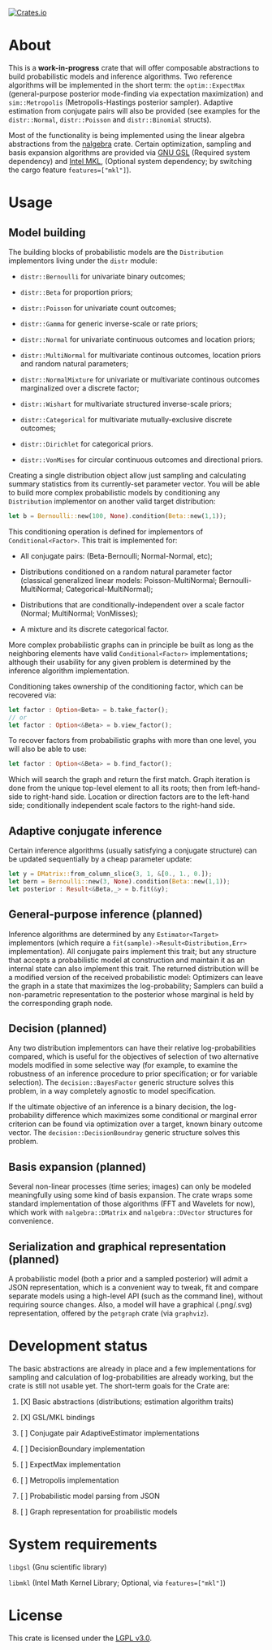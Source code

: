 [![Crates.io](https://img.shields.io/crates/v/bayes?style=flat-square)](https://crates.io/crates/bayes)

# About

This is a **work-in-progress** crate that will offer composable abstractions to build probabilistic models and inference algorithms. Two reference algorithms will be implemented in the short term: the `optim::ExpectMax` (general-purpose posterior mode-finding via expectation maximization) and `sim::Metropolis` (Metropolis-Hastings posterior sampler). Adaptive estimation from conjugate pairs will also be provided (see examples for the `distr::Normal`, `distr::Poisson` and `distr::Binomial` structs). 

Most of the functionality is being implemented using the linear algebra abstractions from the [nalgebra](https://crates.io/crates/nalgebra) crate. Certain optimization, sampling and basis expansion algorithms are provided via [GNU GSL](https://www.gnu.org/software/gsl/doc/html/intro.html) (Required system dependency) and [Intel MKL](https://software.intel.com/content/www/us/en/develop/tools/math-kernel-library.html), (Optional system dependency; by switching the cargo feature `features=["mkl"]`).

# Usage

## Model building

The building blocks of probabilistic models are the `Distribution` implementors living under the `distr` module:

- `distr::Bernoulli` for univariate binary outcomes;

- `distr::Beta` for proportion priors;

- `distr::Poisson` for univariate count outcomes;

- `distr::Gamma` for generic inverse-scale or rate priors;

- `distr::Normal` for univariate continuous outcomes and location priors;

- `distr::MultiNormal` for multivariate continous outcomes, location priors and random natural parameters;

- `distr::NormalMixture` for univariate or multivariate continous outcomes marginalized over a discrete factor;

- `distr::Wishart` for multivariate structured inverse-scale priors;

- `distr::Categorical` for multivariate mutually-exclusive discrete outcomes;

- `distr::Dirichlet` for categorical priors.

- `distr::VonMises` for circular continuous outcomes and directional priors.

Creating a single distribution object allow just sampling and calculating summary statistics from its currently-set parameter vector. You will be able to build more complex probabilistic models by conditioning any `Distribution` implementor on another valid target distribution:

```rust
let b = Bernoulli::new(100, None).condition(Beta::new(1,1));
```

This conditioning operation is defined for implementors of `Conditional<Factor>`. This trait is implemented for:

- All conjugate pairs: (Beta-Bernoulli; Normal-Normal, etc);

- Distributions conditioned on a random natural parameter factor (classical generalized linear models: Poisson-MultiNormal; Bernoulli-MultiNormal; Categorical-MultiNormal);

- Distributions that are conditionally-independent over a scale factor (Normal; MultiNormal; VonMisses);

- A mixture and its discrete categorical factor.

More complex probabilistic graphs can in principle be built as long as the neighboring elements have valid `Conditional<Factor>` implementations; although their usability for any given problem is determined by the inference algorithm implementation.

Conditioning takes ownership of the conditioning factor, which can be recovered via:

```rust
let factor : Option<Beta> = b.take_factor();
// or
let factor : Option<&Beta> = b.view_factor();
```

To recover factors from probabilistic graphs with more than one level, you will also be able to use:

```rust
let factor : Option<&Beta> = b.find_factor();
```

Which will search the graph and return the first match. Graph iteration is done from the unique top-level element to all its roots; then from left-hand-side to right-hand side. Location or direction factors are to the left-hand side; conditionally independent scale factors to the right-hand side.

## Adaptive conjugate inference

Certain inference algorithms (usually satisfying a conjugate structure) can be updated sequentially by a cheap parameter update:

```rust
let y = DMatrix::from_column_slice(3, 1, &[0., 1., 0.]);
let bern = Bernoulli::new(3, None).condition(Beta::new(1,1));
let posterior : Result<&Beta,_> = b.fit(&y);
```

## General-purpose inference (planned)

Inference algorithms are determined by any `Estimator<Target>` implementors (which require a `fit(sample)->Result<Distribution,Err>` implementation). All conjugate pairs implement this trait; but any structure that accepts a probabilistic model at construction and maintain it as an internal state can also implement this trait. The returned distribution will be a modified version of the  received probabilistic model: Optimizers can leave the graph in a state that maximizes the log-probability; Samplers can build a non-parametric representation to the posterior whose marginal is held by the corresponding graph node.

## Decision (planned)

Any two distribution implementors can have their relative log-probabilities compared, which is useful for the objectives of selection of two alternative models modified in some selective way (for example, to examine the robustness of an inference procedure to prior specification; or for variable selection). The `decision::BayesFactor` generic structure solves this problem, in a way completely agnostic to model specification. 

If the ultimate objective of an inference is a binary decision, the log-probability difference which maximizes some conditional or marginal error criterion can be found via optimization over a target, known binary outcome vector. The `decision::DecisionBoundray` generic structure solves this problem.

## Basis expansion (planned)

Several non-linear processes (time series; images) can only be modeled meaningfully using some kind of basis expansion. The crate wraps some standard implementation of those algorithms (FFT and Wavelets for now), which work with `nalgebra::DMatrix` and `nalgebra::DVector` structures for convenience.

## Serialization and graphical representation (planned)

A probabilistic model (both a prior and a sampled posterior) will admit a JSON representation, which is a convenient way to tweak, fit and compare separate models using a high-level API (such as the command line), without requiring source changes. Also, a model will have a graphical (.png/.svg) representation, offered by the `petgraph` crate (via `graphviz`).

# Development status

The basic abstractions are already in place and a few implementations for sampling and calculation of log-probabilities are already working, but the crate is still not usable yet. The short-term goals for the Crate are:

1. [X] Basic abstractions (distributions; estimation algorithm traits)

2. [X] GSL/MKL bindings

3. [ ] Conjugate pair AdaptiveEstimator implementations

4. [ ] DecisionBoundary implementation

5. [ ] ExpectMax implementation

6. [ ] Metropolis implementation 

7. [ ] Probabilistic model parsing from JSON

8. [ ] Graph representation for proabilistic models

# System requirements

`libgsl` (Gnu scientific library)

`libmkl` (Intel Math Kernel Library; Optional, via `features=["mkl"]`)

# License

This crate is licensed under the [LGPL v3.0](https://www.gnu.org/licenses/lgpl-3.0.en.html).


